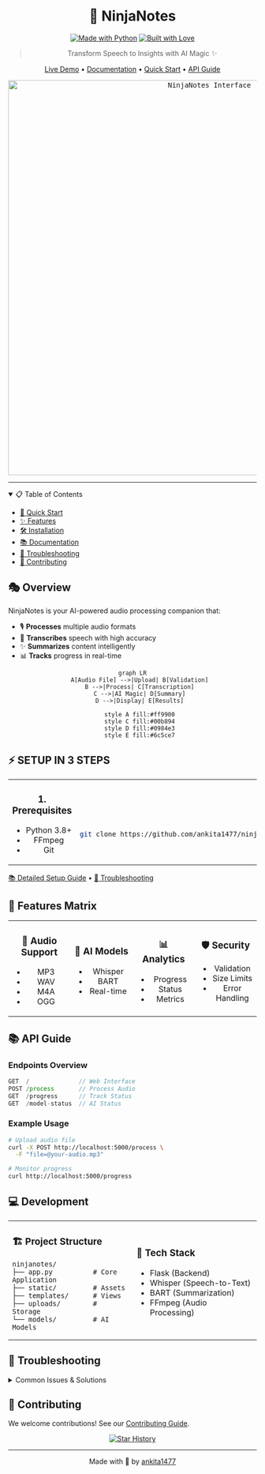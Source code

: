 <div align="center">

# 🎯 NinjaNotes

[![Made with Python](https://forthebadge.com/images/badges/made-with-python.svg)](https://www.python.org)
[![Built with Love](https://forthebadge.com/images/badges/built-with-love.svg)](https://github.com/ankita1477)

> Transform Speech to Insights with AI Magic ✨

[Live Demo](http://localhost:5000) • [Documentation](#-documentation) • [Quick Start](#-quick-start) • [API Guide](#-api-guide)

<kbd>
  <img src="docs/demo.png" alt="NinjaNotes Interface" width="800px"/>
</kbd>

</div>

---

<details open>
<summary>📋 Table of Contents</summary>

- [🚀 Quick Start](#-quick-start)
- [✨ Features](#-features)
- [🛠️ Installation](#️-installation)
- [📚 Documentation](#-documentation)
- [🔧 Troubleshooting](#-troubleshooting)
- [🤝 Contributing](#-contributing)

</details>

## 🎭 Overview

NinjaNotes is your AI-powered audio processing companion that:
- 🎙️ **Processes** multiple audio formats
- 📝 **Transcribes** speech with high accuracy
- ✨ **Summarizes** content intelligently
- 📊 **Tracks** progress in real-time

<div align="center">

```mermaid
graph LR
    A[Audio File] -->|Upload| B[Validation]
    B -->|Process| C[Transcription]
    C -->|AI Magic| D[Summary]
    D -->|Display| E[Results]
    
    style A fill:#ff9900
    style C fill:#00b894
    style D fill:#0984e3
    style E fill:#6c5ce7
```

</div>

## ⚡ SETUP IN 3 STEPS

<table>
<tr>
<td width="33%" align="center">

### 1. Prerequisites
- Python 3.8+
- FFmpeg
- Git

</td>
<td width="33%" align="center">

### 2. One-Line Install
```bash
git clone https://github.com/ankita1477/ninjanotes.git && cd ninjanotes && python -m venv venv && source venv/bin/activate && pip install -r requirements.txt && python app.py
```

</td>
<td width="33%" align="center">

### 3. Verify
Open in browser:
http://localhost:5000

</td>
</tr>
</table>

[📚 Detailed Setup Guide](SETUP.md) • [🔧 Troubleshooting](SETUP.md#-troubleshooting)

## 🎨 Features Matrix

<table>
<tr>
<td width="25%" align="center">

### 🎵 Audio Support
- MP3
- WAV
- M4A
- OGG

</td>
<td width="25%" align="center">

### 🤖 AI Models
- Whisper
- BART
- Real-time

</td>
<td width="25%" align="center">

### 📊 Analytics
- Progress
- Status
- Metrics

</td>
<td width="25%" align="center">

### 🛡️ Security
- Validation
- Size Limits
- Error Handling

</td>
</tr>
</table>

## 📚 API Guide

### Endpoints Overview

```javascript
GET  /              // Web Interface
POST /process       // Process Audio
GET  /progress      // Track Status
GET  /model-status  // AI Status
```

### Example Usage

```bash
# Upload audio file
curl -X POST http://localhost:5000/process \
  -F "file=@your-audio.mp3"

# Monitor progress
curl http://localhost:5000/progress
```

## 💻 Development

<table>
<tr>
<td width="50%">

### 🏗️ Project Structure
```
ninjanotes/
├── app.py          # Core Application
├── static/         # Assets
├── templates/      # Views
├── uploads/        # Storage
└── models/         # AI Models
```

</td>
<td width="50%">

### 🔧 Tech Stack
- Flask (Backend)
- Whisper (Speech-to-Text)
- BART (Summarization)
- FFmpeg (Audio Processing)

</td>
</tr>
</table>

## 🚨 Troubleshooting

<details>
<summary>Common Issues & Solutions</summary>

| Problem | Solution | Code |
|---------|----------|------|
| FFmpeg Missing | Install FFmpeg | `brew install ffmpeg` |
| Port in Use | Change Port | `app.run(port=5001)` |
| Memory Error | Increase RAM | `export MAX_MEMORY=8G` |

</details>

## 🌟 Contributing

We welcome contributions! See our [Contributing Guide](CONTRIBUTING.md).

<div align="center">

[![Star History](https://api.star-history.com/svg?repos=ankita1477/ninjanotes&type=Timeline)](https://star-history.com/#ankita1477/ninjanotes&Timeline)

---

Made with 🧡 by [ankita1477](https://github.com/ankita1477)

</div>
